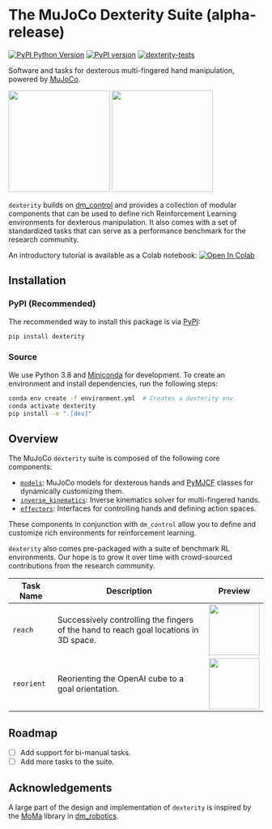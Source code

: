 # The MuJoCo Dexterity Suite (alpha-release)

[![PyPI Python Version][pypi-versions-badge]][pypi]
[![PyPI version][pypi-badge]][pypi]
[![dexterity-tests][tests-badge]][tests]

[pypi-versions-badge]: https://img.shields.io/pypi/pyversions/dexterity
[pypi-badge]: https://badge.fury.io/py/dexterity.svg
[pypi]: https://pypi.org/project/dexterity/
[tests-badge]: https://github.com/kevinzakka/dexterity/actions/workflows/build.yml/badge.svg
[tests]: https://github.com/kevinzakka/dexterity/actions/workflows/build.yml

Software and tasks for dexterous multi-fingered hand manipulation, powered by [MuJoCo](https://mujoco.org/).

<p float="left">
  <img src="https://raw.githubusercontent.com/kevinzakka/dexterity/main/assets/reach.png" height="200">
  <img src="https://raw.githubusercontent.com/kevinzakka/dexterity/main/assets/cube.png" height="200">
</p>

`dexterity` builds on [dm_control](https://github.com/deepmind/dm_control) and provides a collection of modular components that can be used to define rich Reinforcement Learning environments for dexterous manipulation. It also comes with a set of standardized tasks that can serve as a performance benchmark for the research community.

An introductory tutorial is available as a Colab notebook: [![Open In Colab](https://colab.research.google.com/assets/colab-badge.svg)](https://colab.research.google.com/github/kevinzakka/dexterity/blob/main/tutorial.ipynb)

## Installation

### PyPI (Recommended)

The recommended way to install this package is via [PyPI](https://pypi.org/project/dexterity/):

```bash
pip install dexterity
```

### Source

We use Python 3.8 and [Miniconda](https://docs.conda.io/en/latest/miniconda.html) for development. To create an environment and install dependencies, run the following steps:

```bash
conda env create -f environment.yml  # Creates a dexterity env.
conda activate dexterity
pip install -e ".[dev]"
```

## Overview

The MuJoCo `dexterity` suite is composed of the following core components:

* [`models`](dexterity/models/): MuJoCo models for dexterous hands and [PyMJCF](https://github.com/deepmind/dm_control/blob/main/dm_control/mjcf/README.md) classes for dynamically customizing them.
* [`inverse_kinematics`](dexterity/inverse_kinematics/): Inverse kinematics solver for multi-fingered hands.
* [`effectors`](dexterity/effectors/): Interfaces for controlling hands and defining action spaces.

These components in conjunction with `dm_control` allow you to define and customize rich environments for reinforcement learning.

`dexterity` also comes pre-packaged with a suite of benchmark RL environments. Our hope is to grow it over time with crowd-sourced contributions from the research community.

| Task Name   | Description | Preview |
|-------------|-------------|---------|
| `reach`     |Successively controlling the fingers of the hand to reach goal locations in 3D space.|<img src="https://raw.githubusercontent.com/kevinzakka/dexterity/main/assets/reach.gif" height="100">|
| `reorient`  |Reorienting the OpenAI cube to a goal orientation.|<img src="https://raw.githubusercontent.com/kevinzakka/dexterity/main/assets/reorient.gif" height="100">|

## Roadmap

- [ ] Add support for bi-manual tasks.
- [ ] Add more tasks to the suite.

## Acknowledgements

A large part of the design and implementation of `dexterity` is inspired by the [MoMa](https://github.com/deepmind/dm_robotics/tree/main/py/moma) library in [dm_robotics](https://github.com/deepmind/dm_robotics/).

